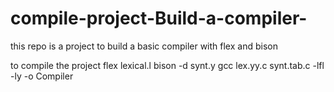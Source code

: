 # compile-project-Build-a-compiler-
this repo is a project  to build a basic compiler with flex and bison

to compile the project 
flex lexical.l
bison -d synt.y
gcc lex.yy.c synt.tab.c -lfl -ly -o Compiler

